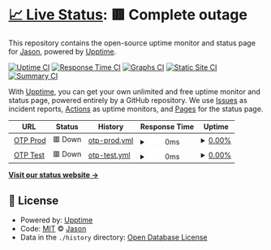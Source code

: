# [📈 Live Status](https://jasonfan00.github.io/OTP-Uptime): <!--live status--> **🟥 Complete outage**

This repository contains the open-source uptime monitor and status page for [Jason](https://jasonfan00.github.io/OTP-Uptime), powered by [Upptime](https://github.com/upptime/upptime).

[![Uptime CI](https://github.com/jasonfan00/OTP-Uptime/workflows/Uptime%20CI/badge.svg)](https://github.com/jasonfan00/OTP-Uptime/actions?query=workflow%3A%22Uptime+CI%22)
[![Response Time CI](https://github.com/jasonfan00/OTP-Uptime/workflows/Response%20Time%20CI/badge.svg)](https://github.com/jasonfan00/OTP-Uptime/actions?query=workflow%3A%22Response+Time+CI%22)
[![Graphs CI](https://github.com/jasonfan00/OTP-Uptime/workflows/Graphs%20CI/badge.svg)](https://github.com/jasonfan00/OTP-Uptime/actions?query=workflow%3A%22Graphs+CI%22)
[![Static Site CI](https://github.com/jasonfan00/OTP-Uptime/workflows/Static%20Site%20CI/badge.svg)](https://github.com/jasonfan00/OTP-Uptime/actions?query=workflow%3A%22Static+Site+CI%22)
[![Summary CI](https://github.com/jasonfan00/OTP-Uptime/workflows/Summary%20CI/badge.svg)](https://github.com/jasonfan00/OTP-Uptime/actions?query=workflow%3A%22Summary+CI%22)

With [Upptime](https://upptime.js.org), you can get your own unlimited and free uptime monitor and status page, powered entirely by a GitHub repository. We use [Issues](https://github.com/jasonfan00/OTP-Uptime/issues) as incident reports, [Actions](https://github.com/jasonfan00/OTP-Uptime/actions) as uptime monitors, and [Pages](https://jasonfan00.github.io/OTP-Uptime) for the status page.

<!--start: status pages-->
<!-- This summary is generated by Upptime (https://github.com/upptime/upptime) -->
<!-- Do not edit this manually, your changes will be overwritten -->
<!-- prettier-ignore -->
| URL | Status | History | Response Time | Uptime |
| --- | ------ | ------- | ------------- | ------ |
| <img alt="" src="https://icons.duckduckgo.com/ip3/otproject.cs.brandeis.edu.ico" height="13"> [OTP Prod](http://otproject.cs.brandeis.edu/) | 🟥 Down | [otp-prod.yml](https://github.com/JasonFan00/OTP-Uptime/commits/HEAD/history/otp-prod.yml) | <details><summary><img alt="Response time graph" src="./graphs/otp-prod/response-time-week.png" height="20"> 0ms</summary><br><a href="https://jasonfan00.github.io/OTP-Uptime/history/otp-prod"><img alt="Response time 0" src="https://img.shields.io/endpoint?url=https%3A%2F%2Fraw.githubusercontent.com%2FJasonFan00%2FOTP-Uptime%2FHEAD%2Fapi%2Fotp-prod%2Fresponse-time.json"></a><br><a href="https://jasonfan00.github.io/OTP-Uptime/history/otp-prod"><img alt="24-hour response time 0" src="https://img.shields.io/endpoint?url=https%3A%2F%2Fraw.githubusercontent.com%2FJasonFan00%2FOTP-Uptime%2FHEAD%2Fapi%2Fotp-prod%2Fresponse-time-day.json"></a><br><a href="https://jasonfan00.github.io/OTP-Uptime/history/otp-prod"><img alt="7-day response time 0" src="https://img.shields.io/endpoint?url=https%3A%2F%2Fraw.githubusercontent.com%2FJasonFan00%2FOTP-Uptime%2FHEAD%2Fapi%2Fotp-prod%2Fresponse-time-week.json"></a><br><a href="https://jasonfan00.github.io/OTP-Uptime/history/otp-prod"><img alt="30-day response time 0" src="https://img.shields.io/endpoint?url=https%3A%2F%2Fraw.githubusercontent.com%2FJasonFan00%2FOTP-Uptime%2FHEAD%2Fapi%2Fotp-prod%2Fresponse-time-month.json"></a><br><a href="https://jasonfan00.github.io/OTP-Uptime/history/otp-prod"><img alt="1-year response time 0" src="https://img.shields.io/endpoint?url=https%3A%2F%2Fraw.githubusercontent.com%2FJasonFan00%2FOTP-Uptime%2FHEAD%2Fapi%2Fotp-prod%2Fresponse-time-year.json"></a></details> | <details><summary><a href="https://jasonfan00.github.io/OTP-Uptime/history/otp-prod">0.00%</a></summary><a href="https://jasonfan00.github.io/OTP-Uptime/history/otp-prod"><img alt="All-time uptime 0.00%" src="https://img.shields.io/endpoint?url=https%3A%2F%2Fraw.githubusercontent.com%2FJasonFan00%2FOTP-Uptime%2FHEAD%2Fapi%2Fotp-prod%2Fuptime.json"></a><br><a href="https://jasonfan00.github.io/OTP-Uptime/history/otp-prod"><img alt="24-hour uptime 0.00%" src="https://img.shields.io/endpoint?url=https%3A%2F%2Fraw.githubusercontent.com%2FJasonFan00%2FOTP-Uptime%2FHEAD%2Fapi%2Fotp-prod%2Fuptime-day.json"></a><br><a href="https://jasonfan00.github.io/OTP-Uptime/history/otp-prod"><img alt="7-day uptime 0.00%" src="https://img.shields.io/endpoint?url=https%3A%2F%2Fraw.githubusercontent.com%2FJasonFan00%2FOTP-Uptime%2FHEAD%2Fapi%2Fotp-prod%2Fuptime-week.json"></a><br><a href="https://jasonfan00.github.io/OTP-Uptime/history/otp-prod"><img alt="30-day uptime 4.67%" src="https://img.shields.io/endpoint?url=https%3A%2F%2Fraw.githubusercontent.com%2FJasonFan00%2FOTP-Uptime%2FHEAD%2Fapi%2Fotp-prod%2Fuptime-month.json"></a><br><a href="https://jasonfan00.github.io/OTP-Uptime/history/otp-prod"><img alt="1-year uptime 0.00%" src="https://img.shields.io/endpoint?url=https%3A%2F%2Fraw.githubusercontent.com%2FJasonFan00%2FOTP-Uptime%2FHEAD%2Fapi%2Fotp-prod%2Fuptime-year.json"></a></details>
| <img alt="" src="https://icons.duckduckgo.com/ip3/otproject.cs.brandeis.edu.ico" height="13"> [OTP Test](http://otproject.cs.brandeis.edu/test/) | 🟥 Down | [otp-test.yml](https://github.com/JasonFan00/OTP-Uptime/commits/HEAD/history/otp-test.yml) | <details><summary><img alt="Response time graph" src="./graphs/otp-test/response-time-week.png" height="20"> 0ms</summary><br><a href="https://jasonfan00.github.io/OTP-Uptime/history/otp-test"><img alt="Response time 0" src="https://img.shields.io/endpoint?url=https%3A%2F%2Fraw.githubusercontent.com%2FJasonFan00%2FOTP-Uptime%2FHEAD%2Fapi%2Fotp-test%2Fresponse-time.json"></a><br><a href="https://jasonfan00.github.io/OTP-Uptime/history/otp-test"><img alt="24-hour response time 0" src="https://img.shields.io/endpoint?url=https%3A%2F%2Fraw.githubusercontent.com%2FJasonFan00%2FOTP-Uptime%2FHEAD%2Fapi%2Fotp-test%2Fresponse-time-day.json"></a><br><a href="https://jasonfan00.github.io/OTP-Uptime/history/otp-test"><img alt="7-day response time 0" src="https://img.shields.io/endpoint?url=https%3A%2F%2Fraw.githubusercontent.com%2FJasonFan00%2FOTP-Uptime%2FHEAD%2Fapi%2Fotp-test%2Fresponse-time-week.json"></a><br><a href="https://jasonfan00.github.io/OTP-Uptime/history/otp-test"><img alt="30-day response time 0" src="https://img.shields.io/endpoint?url=https%3A%2F%2Fraw.githubusercontent.com%2FJasonFan00%2FOTP-Uptime%2FHEAD%2Fapi%2Fotp-test%2Fresponse-time-month.json"></a><br><a href="https://jasonfan00.github.io/OTP-Uptime/history/otp-test"><img alt="1-year response time 0" src="https://img.shields.io/endpoint?url=https%3A%2F%2Fraw.githubusercontent.com%2FJasonFan00%2FOTP-Uptime%2FHEAD%2Fapi%2Fotp-test%2Fresponse-time-year.json"></a></details> | <details><summary><a href="https://jasonfan00.github.io/OTP-Uptime/history/otp-test">0.00%</a></summary><a href="https://jasonfan00.github.io/OTP-Uptime/history/otp-test"><img alt="All-time uptime 0.00%" src="https://img.shields.io/endpoint?url=https%3A%2F%2Fraw.githubusercontent.com%2FJasonFan00%2FOTP-Uptime%2FHEAD%2Fapi%2Fotp-test%2Fuptime.json"></a><br><a href="https://jasonfan00.github.io/OTP-Uptime/history/otp-test"><img alt="24-hour uptime 0.00%" src="https://img.shields.io/endpoint?url=https%3A%2F%2Fraw.githubusercontent.com%2FJasonFan00%2FOTP-Uptime%2FHEAD%2Fapi%2Fotp-test%2Fuptime-day.json"></a><br><a href="https://jasonfan00.github.io/OTP-Uptime/history/otp-test"><img alt="7-day uptime 0.00%" src="https://img.shields.io/endpoint?url=https%3A%2F%2Fraw.githubusercontent.com%2FJasonFan00%2FOTP-Uptime%2FHEAD%2Fapi%2Fotp-test%2Fuptime-week.json"></a><br><a href="https://jasonfan00.github.io/OTP-Uptime/history/otp-test"><img alt="30-day uptime 4.67%" src="https://img.shields.io/endpoint?url=https%3A%2F%2Fraw.githubusercontent.com%2FJasonFan00%2FOTP-Uptime%2FHEAD%2Fapi%2Fotp-test%2Fuptime-month.json"></a><br><a href="https://jasonfan00.github.io/OTP-Uptime/history/otp-test"><img alt="1-year uptime 0.00%" src="https://img.shields.io/endpoint?url=https%3A%2F%2Fraw.githubusercontent.com%2FJasonFan00%2FOTP-Uptime%2FHEAD%2Fapi%2Fotp-test%2Fuptime-year.json"></a></details>

<!--end: status pages-->

[**Visit our status website →**](https://jasonfan00.github.io/OTP-Uptime)

## 📄 License

- Powered by: [Upptime](https://github.com/upptime/upptime)
- Code: [MIT](./LICENSE) © [Jason](https://jasonfan00.github.io/OTP-Uptime)
- Data in the `./history` directory: [Open Database License](https://opendatacommons.org/licenses/odbl/1-0/)
